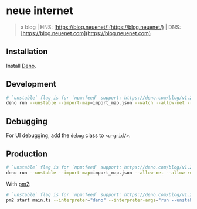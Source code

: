 # neue internet

> a blog | HNS: [https://blog.neuenet/](https://blog.neuenet/) | DNS: [https://blog.neuenet.com](https://blog.neuenet.com)



## Installation

Install [Deno](https://deno.land/#installation "link to Deno installation reference").

## Development

```sh
# `unstable` flag is for `npm:feed` support: https://deno.com/blog/v1.25#experimental-npm-support
deno run --unstable --import-map=import_map.json --watch --allow-net --allow-read --allow-run --allow-write --no-prompt main.ts
```

## Debugging

For UI debugging, add the `debug` class to `<u-grid/>`.

## Production

```sh
# `unstable` flag is for `npm:feed` support: https://deno.com/blog/v1.25#experimental-npm-support
deno run --unstable --import-map=import_map.json --allow-net --allow-read --allow-run --allow-write --no-prompt main.ts --production
```

With [pm2](https://pm2.keymetrics.io/ "process manager for Node.js"):

```sh
# `unstable` flag is for `npm:feed` support: https://deno.com/blog/v1.25#experimental-npm-support
pm2 start main.ts --interpreter="deno" --interpreter-args="run --unstable --import-map=import_map.json --allow-net --allow-read --allow-run --allow-write --no-prompt" --name "blog" -- start --production
```
